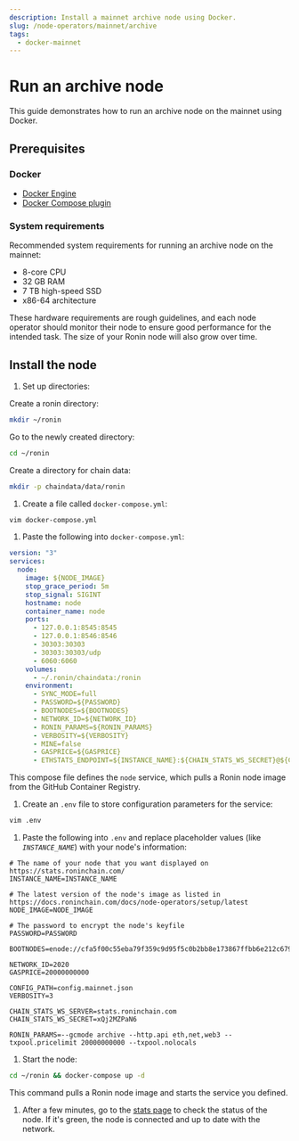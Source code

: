 ```yaml
---
description: Install a mainnet archive node using Docker.
slug: /node-operators/mainnet/archive
tags:
  - docker-mainnet
---
```


# Run an archive node

This guide demonstrates how to run an archive node on the mainnet using Docker.

## Prerequisites

### Docker

* [Docker Engine](https://docs.docker.com/engine/install/)
* [Docker Compose plugin](https://docs.docker.com/compose/install/)

### System requirements

Recommended system requirements for running an archive node on the mainnet:

* 8-core CPU
* 32 GB RAM
* 7 TB high-speed SSD
* x86-64 architecture

These hardware requirements are rough guidelines, and each node operator
should monitor their node to ensure good performance for the intended task.
The size of your Ronin node will also grow over time.

## Install the node

1. Set up directories:

  Create a ronin directory:

  ```bash
  mkdir ~/ronin
  ```

  Go to the newly created directory:

  ```bash
  cd ~/ronin
  ```

  Create a directory for chain data:

  ```bash
  mkdir -p chaindata/data/ronin
  ```

1. Create a file called `docker-compose.yml`:

  ```bash
  vim docker-compose.yml
  ```

1. Paste the following into `docker-compose.yml`:

  ```yml
  version: "3"
  services:
    node:
      image: ${NODE_IMAGE}
      stop_grace_period: 5m
      stop_signal: SIGINT
      hostname: node
      container_name: node
      ports:
        - 127.0.0.1:8545:8545
        - 127.0.0.1:8546:8546
        - 30303:30303
        - 30303:30303/udp
        - 6060:6060
      volumes:
        - ~/.ronin/chaindata:/ronin
      environment:
        - SYNC_MODE=full
        - PASSWORD=${PASSWORD}
        - BOOTNODES=${BOOTNODES}
        - NETWORK_ID=${NETWORK_ID}
        - RONIN_PARAMS=${RONIN_PARAMS}
        - VERBOSITY=${VERBOSITY}
        - MINE=false
        - GASPRICE=${GASPRICE}
        - ETHSTATS_ENDPOINT=${INSTANCE_NAME}:${CHAIN_STATS_WS_SECRET}@${CHAIN_STATS_WS_SERVER}:443
  ```

  This compose file defines the `node` service, which pulls a Ronin node image from the GitHub Container Registry.

1. Create an `.env` file to store configuration parameters for the service:

  ```bash
  vim .env
  ```

1. Paste the following into `.env` and replace placeholder values (like *`INSTANCE_NAME`*) with your node's information:

  ```.env
  # The name of your node that you want displayed on https://stats.roninchain.com/
  INSTANCE_NAME=INSTANCE_NAME
  
  # The latest version of the node's image as listed in https://docs.roninchain.com/docs/node-operators/setup/latest
  NODE_IMAGE=NODE_IMAGE

  # The password to encrypt the node's keyfile
  PASSWORD=PASSWORD

  BOOTNODES=enode://cfa5f00c55eba79f359c9d95f5c0b2bb8e173867ffbb6e212c6799a52918502519e56650970e34caf1cd17418d4da46c3243588578886c3b4f8c42d1934bf108@104.198.242.88:30303,enode://f500391c41906a1dae249df084a3d1659fe602db671730b2778316114a5f7df44a0c6864a8dfffdc380fc81c6965dd911338e0e2591eb78a506857015d166250@34.135.18.26:30303,enode://fc7b8ceafe16e6f79ab2da3e73d0a3163d0c28efe0778863102f8f27758986fe28c1540a9a0bbdff29ab93ad1c5803462efe6c98165bbb404d9d099a55f1d2c9@130.211.208.201:30303

  NETWORK_ID=2020
  GASPRICE=20000000000
  
  CONFIG_PATH=config.mainnet.json
  VERBOSITY=3

  CHAIN_STATS_WS_SERVER=stats.roninchain.com
  CHAIN_STATS_WS_SECRET=xQj2MZPaN6  

  RONIN_PARAMS=--gcmode archive --http.api eth,net,web3 --txpool.pricelimit 20000000000 --txpool.nolocals
  ```

1. Start the node:

  ```bash
  cd ~/ronin && docker-compose up -d
  ```

  This command pulls a Ronin node image and starts the service you defined.

1. After a few minutes, go to the [stats page](https://stats.roninchain.com/) to check the status of the node. If it's green, the node is connected and up to date with the network.
